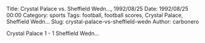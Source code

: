 Title: Crystal Palace vs. Sheffield Wedn…, 1992/08/25
Date: 1992/08/25 00:00
Category: sports
Tags: football, football scores, Crystal Palace, Sheffield Wedn…
Slug: crystal-palace-vs-sheffield-wedn
Author: carbonero


Crystal Palace 1 - 1 Sheffield Wedn…
